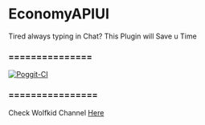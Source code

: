 # EconomyAPIUI
Tired always typing in Chat? This Plugin  will Save u Time


### ===============
[![Poggit-CI](https://poggit.pmmp.io/ci.shield/FutureDeveloperZ/EconomyAPIUI/EconomyAPIUI)](https://poggit.pmmp.io/ci/FutureDeveloperZ/EconomyAPIUI/EconomyAPIUI)

### ================

Check Wolfkid Channel [Here](https://youtube.com/c/Wolfkid)
